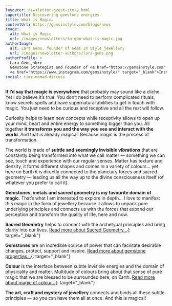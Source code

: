 ```yaml
---
layouter: newsletter-guest-story.html
supertitle: Discovering gemstone energies
title: What is Magic…
contentUrl: https://gemsinstyle.com/blogs/news
image:
  alt: What is Magic
  url: /images/newsletters/tn-gem-what-is-magic.jpg
authorImage:
  alt: Lara Gems, founder of Gems In Style jewellery
  url: /images/newsletter-authors/lara-gems.png
authorProfile: >
  Lara Gems,<br>
  Gemstone Strategist and Founder of <a href="https://gemsinstyle.com" target="_blank">Gems In Style Jewellery</a><br>
  <a href="https://www.instagram.com/gemsinstyle/" target="_blank">Instagram</a> &bull; <a href="https://www.facebook.com/gemsinstyle/" target="_blank">Facebook</a>
social: time-nomad-discuss
---
```


**If I’d say that magic is everywhere** that probably may sound like a cliche. Yet I do believe it’s true. You don’t need to perform complicated rituals, know secrets spells and have supernatural abilities to get in touch with magic. You just need to be curious and receptive and all the rest will follow.

Curiosity helps to learn new concepts while receptivity allows to open up your mind, heart and entire energy to something bigger than you. All together **it transforms you and the way you see and interact with the world**. And that is already magical. Because magic is the process of transformation.

The world is made of **subtle and seemingly invisible vibrations** that are constantly being transformed into what we call matter — something we can see, touch and experience with our regular senses. Matter has texture and density, it forms different shapes and comes in a  variety of colours… yet here on Earth it is directly connected to the planetary forces and sacred geometry — leading us all the way up to the divine consciousness itself (of whatever you prefer to call it). 

**Gemstones, metals and sacred geometry is my favourite domain of magic**. That’s what I am interested to explore in depth… I love to manifest this magic in the form of jewellery because it allows to unpack pure underlying principles and connects us with the forces that expand our perception and transform the quality of life, here and now.

**Sacred Geometry** helps to connect with the archetypal principles and bring clarity into our lives. [Read more about Sacred Geometry…](https://gemsinstyle.com/blogs/news/tagged/sacred-geometry){: target="_blank"}

**Gemstones** are an incredible source of power that can facilitate desirable changes, protect, support and inspire. [Read more about gemstone properties…](https://gemsinstyle.com/blogs/news/tagged/gemstone-properties){: target="_blank"}

**Colour** is the interface between subtle invisible energies and the domain of physicality and matter. Multitude of colours bring about that sense of pure magic that we are blessed to be surrounded here, on Earth. [Read more about magic of colour…](https://gemsinstyle.com/blogs/news/tagged/colour){: target="_blank"}

**The art, craft and mystery of jewellery** connects and binds all these subtle principles — so you can have them all at once. And this is magical!